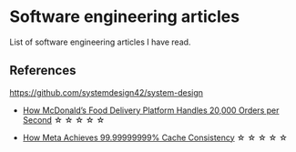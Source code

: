 # Software engineering articles
List of software engineering articles I have read.

## References
https://github.com/systemdesign42/system-design

- [How McDonald’s Food Delivery Platform Handles 20,000 Orders per Second](https://newsletter.systemdesign.one/p/mcdonalds-architecture)
&star; &star; &star; &star; &star;

- [How Meta Achieves 99.99999999% Cache Consistency](https://newsletter.systemdesign.one/p/cache-consistency)
&star; &star; &star; &star; &star;
  
